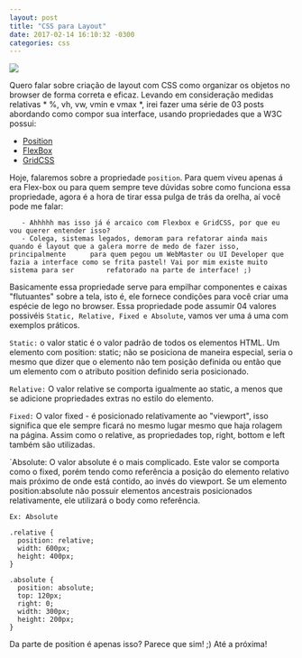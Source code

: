 ```yaml
--- 
layout: post
title: "CSS para Layout" 
date: 2017-02-14 16:10:32 -0300 
categories: css 
---
```

![](https://pt.best-wallpaper.net/wallpaper/1920x1200/1202/Small-paper-boats-in-water_1920x1200.jpg)

Quero falar sobre criação de layout com CSS como organizar os objetos no browser de forma correta e eficaz.
Levando em consideração medidas relativas * %, vh, vw, vmin e vmax *, irei fazer uma série de 03 posts abordando como compor sua interface, usando propriedades que a W3C possui:

  - [Position](https://www.w3.org/TR/css-position-3/)
  - [FlexBox](https://www.w3.org/TR/css-flexbox-1/)
  - [GridCSS](https://www.w3.org/TR/css-grid-1/)


Hoje, falaremos sobre a propriedade `position`. Para quem viveu apenas á era Flex-box ou para quem sempre teve dúvidas sobre como
funciona essa propriedade, agora é a hora de tirar essa pulga de trás da orelha, aí você pode me falar: 

```
   - Ahhhhh mas isso já é arcaico com Flexbox e GridCSS, por que eu vou querer entender isso?
   - Colega, sistemas legados, demoram para refatorar ainda mais quando é layout que a galera morre de medo de fazer isso, principalmente      para quem pegou um WebMaster ou UI Developer que fazia a interface como se frita pastel! Vai por mim existe muito sistema para ser        refatorado na parte de interface! ;)  
```
   
Basicamente essa propriedade serve para empilhar componentes e caixas "flutuantes" sobre a tela, isto é,
ele fornece condições para você criar uma espécie de lego no browser. Essa propriedade pode assumir 04 valores possivéis
`Static, Relative, Fixed e Absolute`, vamos ver uma á uma com exemplos práticos.

`Static:`
  o valor static é o valor padrão de todos os elementos HTML. Um elemento com position: static; não se posiciona de maneira especial, seria o mesmo que dizer que o elemento não tem posição definida ou então que um elemento com o atributo position definido seria posicionado.

`Relative:` 
  O valor relative se comporta igualmente ao static, a menos que se adicione propriedades extras no estilo do elemento.

`Fixed:`
  O valor fixed - é posicionado relativamente ao "viewport", isso significa que ele sempre ficará no mesmo lugar mesmo que haja rolagem na página. Assim como o relative, as propriedades top, right, bottom e left também são utilizadas.

`Absolute:
  O valor absolute é o mais complicado. Este valor se comporta como o fixed, porém tendo como referência a posição do elemento relativo mais próximo de onde está contido, ao invés do viewport. Se um elemento position:absolute não possuir elementos ancestrais posicionados relativamente, ele utilizará o body como referência.

```
Ex: Absolute 

.relative {
  position: relative;
  width: 600px;
  height: 400px;
}

.absolute {
  position: absolute;
  top: 120px;
  right: 0;
  width: 300px;
  height: 200px;
}
``` 

Da parte de position é apenas isso? Parece que sim! ;) 
Até a próxima! 

